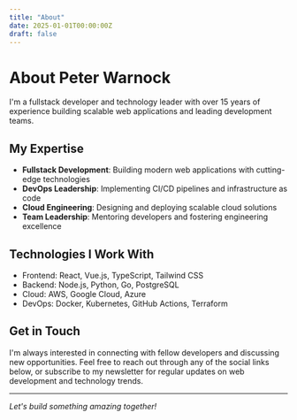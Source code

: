 ```yaml
---
title: "About"
date: 2025-01-01T00:00:00Z
draft: false
---
```


# About Peter Warnock

I'm a fullstack developer and technology leader with over 15 years of experience building scalable web applications and leading development teams.

## My Expertise

- **Fullstack Development**: Building modern web applications with cutting-edge technologies
- **DevOps Leadership**: Implementing CI/CD pipelines and infrastructure as code
- **Cloud Engineering**: Designing and deploying scalable cloud solutions
- **Team Leadership**: Mentoring developers and fostering engineering excellence

## Technologies I Work With

- Frontend: React, Vue.js, TypeScript, Tailwind CSS
- Backend: Node.js, Python, Go, PostgreSQL
- Cloud: AWS, Google Cloud, Azure
- DevOps: Docker, Kubernetes, GitHub Actions, Terraform

## Get in Touch

I'm always interested in connecting with fellow developers and discussing new opportunities. Feel free to reach out through any of the social links below, or subscribe to my newsletter for regular updates on web development and technology trends.

---

*Let's build something amazing together!*
